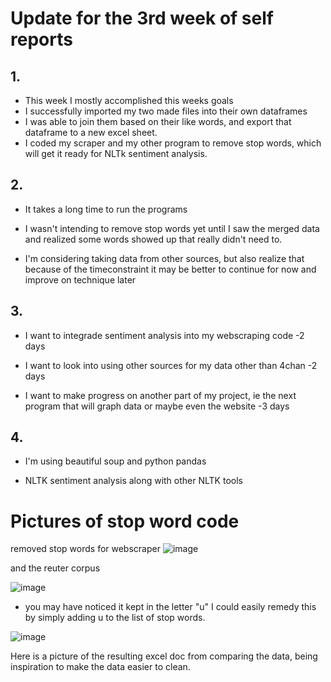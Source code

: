 # Update for the 3rd week of self reports

## 1.
- This week I mostly accomplished this weeks goals
- I successfully imported my two made files into their own dataframes
- I was able to join them based on their like words, and export that dataframe to a new excel sheet.
- I coded my scraper and my other program to remove stop words, which will get it ready for NLTk sentiment analysis.

## 2. 

- It takes a long time to run the programs

- I wasn't intending to remove stop words yet until I saw the merged data and realized some words showed up that really didn't need to.

- I'm considering taking data from other sources, but also realize that because of the timeconstraint it may be better to continue for now and improve on technique later


## 3. 

- I want to integrade sentiment analysis into my webscraping code   -2 days

- I want to look into using other sources for my data other than 4chan    -2 days

- I want to make progress on another part of my project, ie the next program that will graph data or maybe even the website    -3 days

## 4.
- I'm using beautiful soup and python pandas

- NLTK sentiment analysis along with other NLTK tools


# Pictures of stop word code

removed stop words for webscraper
![image](https://user-images.githubusercontent.com/35353616/115752880-89472700-a368-11eb-937d-efcdd21fd159.png)

and the reuter corpus

![image](https://user-images.githubusercontent.com/35353616/115753301-0a062300-a369-11eb-8536-fc6296c5a8a9.png)


- you may have noticed it kept in the letter "u" I could easily remedy this by simply adding u to the list of stop words.

![image](https://user-images.githubusercontent.com/35353616/115753594-5e110780-a369-11eb-944c-a8f01ad1c343.png)

Here is a picture of the resulting excel doc from comparing the data, being inspiration to make the data easier to clean. 



